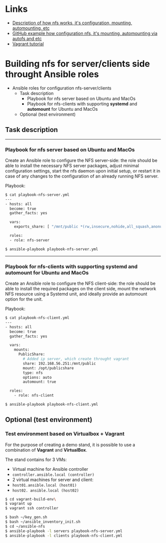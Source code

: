 # Links
- [Description of how nfs works, it's configuration, mounting, automounting, etc](https://www.altlinux.org/NFS)
- [GitHub example how configuration nfs, it's mounting, automounting via autofs and etc](https://github.com/prostopasta/ansible-nfs-roles?tab=readme-ov-file#ansible-роли-для-настройки-nfs-сервера-и-клиента)
- [Vagrant tutorial](https://devopscube.com/vagrant-tutorial-beginners/)
# Building nfs for server/clients side throught Ansible roles

<!-- TOC -->

- Ansible roles for configuration nfs-server/clients
    - Task description
        - Playbook for nfs server based on Ubuntu and MacOs
        - Playbook for nfs-clients with supporting **systemd** and **automount** for Ubuntu and MacOs
    - Optional (test environment)

## Task description

---
### Playbook for nfs server based on Ubuntu and MacOs

Create an Ansible role to configure the NFS server-side: the role should be able to install the necessary NFS server packages, adjust minimal configuration settings, start the nfs daemon upon initial setup, or restart it in case of any changes to the configuration of an already running NFS server.

Playbook:
```bash
$ cat playbook-nfs-server.yml
---
- hosts: all
  become: true
  gather_facts: yes

  vars:
    exports_share: [ "/mnt/public *(rw,insecure,nohide,all_squash,anonuid=33,no_subtree_check)" ]

  roles:
  - role: nfs-server

$ ansible-playbook playbook-nfs-server.yml
```
---

### Playbook for nfs-clients with supporting **systemd** and **automount** for Ubuntu and MacOs

Create an Ansible role to configure the NFS client-side: the role should be able to install the required packages on the client side, mount the network NFS resource using a Systemd unit, and ideally provide an automount option for the unit.

Playbook:
```bash
$ cat playbook-nfs-client.yml
---
- hosts: all
  become: true
  gather_facts: yes

  vars:
    mounts:
      PublicShare:
        # Added ip server, which create throught vagrant
        share: 192.168.56.251:/mnt/public
        mount: /opt/publicshare
        type: nfs
        options: auto
        automount: true

  roles:
    - role: nfs-client

$ ansible-playbook playbook-nfs-client.yml
```
## Optional (test environment)
### Test environment based on Virtualbox + Vagrant
For the purpose of creating a demo stand, it is possible to use a combination of **Vagrant** and **VirtualBox**.

The stand contains for 3 VMs:
- Virtual machine for Ansible controller
- `controller.ansible.local (controller)`
- 2 virtual machines for server and client:
- `host01.ansible.local (host01)`
- `host02. ansible.local (host02)`

```bash
$ cd vagrant-build-env\
$ vagrant up
$ vagrant ssh controller

$ bash ~/key_gen.sh
$ bash ~/ansible_inventory_init.sh
$ cd ~/ansible-nfs
$ ansible-playbook -l servers playbook-nfs-server.yml
$ ansible-playbook -l clients playbook-nfs-client.yml
```